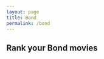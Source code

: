 ```yaml
---
layout: page
title: Bond
permalink: /bond
---
```


## Rank your Bond movies

<div data-paperform-id="hcyef1ml" data-takeover="1"></div><script>(function() { var script = document.createElement('script'); script.src = "https://paperform.co/__embed.min.js";document.body.appendChild(script); })()</script>

